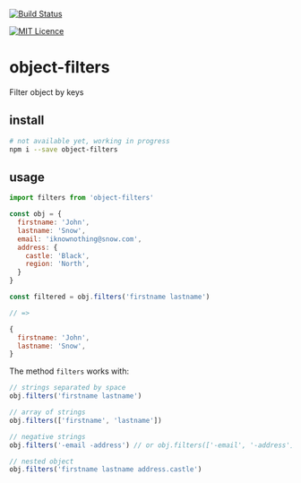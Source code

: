 [![Build Status](https://travis-ci.org/darlanmendonca/object-filters.svg?branch=master)](https://travis-ci.org/darlanmendonca/object-filters)

[![MIT Licence](https://badges.frapsoft.com/os/mit/mit.svg?v=103)](https://opensource.org/licenses/mit-license.php)

# object-filters

Filter object by keys

## install

```sh
# not available yet, working in progress
npm i --save object-filters
```

## usage

```js
import filters from 'object-filters'

const obj = {
  firstname: 'John',
  lastname: 'Snow',
  email: 'iknownothing@snow.com',
  address: {
    castle: 'Black',
    region: 'North',
  }
}

const filtered = obj.filters('firstname lastname')

// =>

{
  firstname: 'John',
  lastname: 'Snow',
}
```

The method `filters` works with:

```js
// strings separated by space
obj.filters('firstname lastname')
```

```js
// array of strings
obj.filters(['firstname', 'lastname'])
```

```js
// negative strings
obj.filters('-email -address') // or obj.filters(['-email', '-address'])
```

```js
// nested object
obj.filters('firstname lastname address.castle')
```
